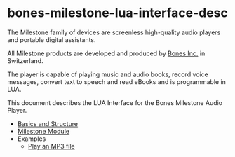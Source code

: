# bones-milestone-lua-interface-desc

The Milestone family of devices are screenless high-quality audio players and portable digital assistants. 

All Milestone products are developed and produced by [Bones Inc.](http://www.bones.ch) in Switzerland.

The player is capable of playing music and audio books, record voice messages, convert text to speech and read eBooks and is programmable in LUA.

This document describes the LUA Interface for the Bones Milestone Audio Player.

* [Basics and Structure](doc/basics-and-structure.md)
* [Milestone Module](doc/milestone-module.md)
* Examples
  * [Play an MP3 file](/examples/mp3/main.lua)
